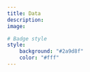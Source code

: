 ```yaml
---
title: Data
description:
image:

# Badge style
style:
    background: "#2a9d8f"
    color: "#fff"
---
```

